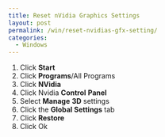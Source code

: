 ```yaml
---
title: Reset nVidia Graphics Settings
layout: post
permalink: /win/reset-nvidias-gfx-setting/
categories:
  - Windows
---
```

  1. Click **Start**
  2. Click **Programs**/All Programs
  3. Click **NVidia**
  4. Click Nvidia **Control** **Panel**
  5. Select **Manage** **3D** settings
  6. Click the **Global Settings** tab
  7. Click **Restore**
  8. Click Ok
